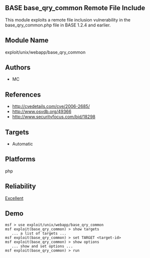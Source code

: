 ## BASE base_qry_common Remote File Include

This module exploits a remote file inclusion vulnerability 
in the base_qry_common.php file in BASE 1.2.4 and earlier.


## Module Name
exploit/unix/webapp/base_qry_common

## Authors
* MC


## References
* http://cvedetails.com/cve/2006-2685/
* http://www.osvdb.org/49366
* http://www.securityfocus.com/bid/18298



## Targets
* Automatic


## Platforms
php

## Reliability
[Excellent](https://github.com/rapid7/metasploit-framework/wiki/Exploit-Ranking)

## Demo

```
msf > use exploit/unix/webapp/base_qry_common
msf exploit(base_qry_common) > show targets
   ... a list of targets ...
msf exploit(base_qry_common) > set TARGET <target-id>
msf exploit(base_qry_common) > show options
   ... show and set options ...
msf exploit(base_qry_common) > run
```
    
    
